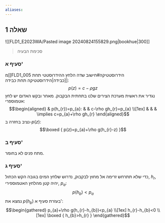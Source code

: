 ```yaml
---
aliases:
---
```

## שאלה 1
![[FLD1_E2023WA/Pasted image 20240824155829.png|bookhue|300]]
>סכימת הבעיה

### סעיף א'
מ[[FLD1_005 הידרוסטטיקה#חישוב שדה הלחץ ההידרוסטטי תחת כבידה|הידרוסטטיקה תחת כבידה]]:
$$p(z)=c-\rho gz$$
נגדיר את ראשית מערכת הצירים שלנו בתחתית הבקבוק. מאחר ובקש האדום יש לחץ אטמוספרי:
$$\begin{aligned}
 & p(h_{r})=p_{a}: &  & c-\rho gh_{r}=p_{a} \\[1ex]
  & &  & \implies c=p_{a}+\rho gh_{r}
\end{aligned}$$
נציב בחזרה ב-$p(z)$:
$$\boxed {
p(z)=p_{a}+\rho g(h_{r}-z)
 }$$
### סעיף ב'
מתח פנים לא בחומר.

### סעיף ג'
כדי שלא תתרחש זרימה אל מחוץ לבקבוק, נדרוש שלחץ המים בגובה הקש הכחול, $h_{r}$, יהיה קטן מהלחץ האטמוספירי, $p_{a}$:
$$p(h_{b})<p_{a}$$
נמצא את $p(h_{b})$ בעזרת סעיף א':
$$\begin{gathered}
p_{a}+\rho g(h_{r}-h_{b})<p_{a} \\[1ex]
h_{r}-h_{b}<0 \\[1ex]
\boxed {
h_{b}>h_{r}
 }
\end{gathered}$$